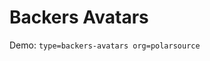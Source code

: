 # Backers Avatars

Demo: `type=backers-avatars org=polarsource`

<!-- POLAR type=pledgers id=jqfqrilw org=polarsource -->

<!-- POLAR-END id=jqfqrilw -->